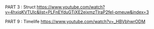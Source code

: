 PART 3 : Struct
https://www.youtube.com/watch?v=4hxjqKVTUlc&list=PLFnEYduGTiXE2ejxmzTIraP2feI-pmeuw&index=3

PART 9 : Timelife
https://www.youtube.com/watch?v=_HBVbhwrODM
